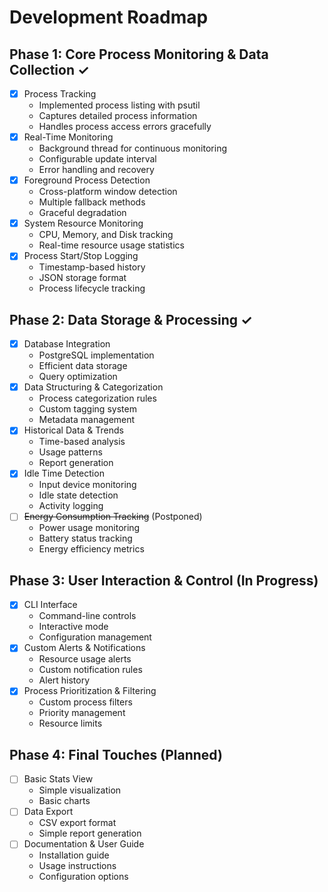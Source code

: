 # Development Roadmap

## Phase 1: Core Process Monitoring & Data Collection ✓

- [x] Process Tracking
  - Implemented process listing with psutil
  - Captures detailed process information
  - Handles process access errors gracefully
- [x] Real-Time Monitoring
  - Background thread for continuous monitoring
  - Configurable update interval
  - Error handling and recovery
- [x] Foreground Process Detection
  - Cross-platform window detection
  - Multiple fallback methods
  - Graceful degradation
- [x] System Resource Monitoring
  - CPU, Memory, and Disk tracking
  - Real-time resource usage statistics
- [x] Process Start/Stop Logging
  - Timestamp-based history
  - JSON storage format
  - Process lifecycle tracking

## Phase 2: Data Storage & Processing ✓

- [x] Database Integration
  - PostgreSQL implementation
  - Efficient data storage
  - Query optimization
- [x] Data Structuring & Categorization
  - Process categorization rules
  - Custom tagging system
  - Metadata management
- [x] Historical Data & Trends
  - Time-based analysis
  - Usage patterns
  - Report generation
- [x] Idle Time Detection
  - Input device monitoring
  - Idle state detection
  - Activity logging
- [ ] ~~Energy Consumption Tracking~~ (Postponed)
  - Power usage monitoring
  - Battery status tracking
  - Energy efficiency metrics

## Phase 3: User Interaction & Control (In Progress)

- [x] CLI Interface
  - Command-line controls
  - Interactive mode
  - Configuration management
- [x] Custom Alerts & Notifications
  - Resource usage alerts
  - Custom notification rules
  - Alert history
- [x] Process Prioritization & Filtering
  - Custom process filters
  - Priority management
  - Resource limits

## Phase 4: Final Touches (Planned)

- [ ] Basic Stats View
  - Simple visualization
  - Basic charts
- [ ] Data Export
  - CSV export format
  - Simple report generation
- [ ] Documentation & User Guide
  - Installation guide
  - Usage instructions
  - Configuration options
